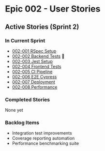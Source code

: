 # Epic 002 - User Stories

## Active Stories (Sprint 2)

### In Current Sprint
- [002-001 RSpec Setup](../../05-user-stories/current-sprint/sprint-002/story-002-001-rspec-setup.md)
- [002-002 Backend Tests](../../05-user-stories/current-sprint/sprint-002/story-002-002-backend-tests.md) 🔄
- [002-003 Jest Setup](../../05-user-stories/current-sprint/sprint-002/story-002-003-jest-setup.md)
- [002-004 Frontend Tests](../../05-user-stories/current-sprint/sprint-002/story-002-004-frontend-tests.md)
- [002-005 CI Pipeline](../../05-user-stories/current-sprint/sprint-002/story-002-005-ci-pipeline.md)
- [002-006 E2E Cypress](../../05-user-stories/current-sprint/sprint-002/story-002-006-e2e-cypress.md)
- [002-007 Deployment](../../05-user-stories/current-sprint/sprint-002/story-002-007-deployment.md)
- [002-008 Performance](../../05-user-stories/current-sprint/sprint-002/story-002-008-performance.md)

### Completed Stories
None yet

### Backlog Items
- Integration test improvements
- Coverage reporting automation
- Performance benchmarking suite
